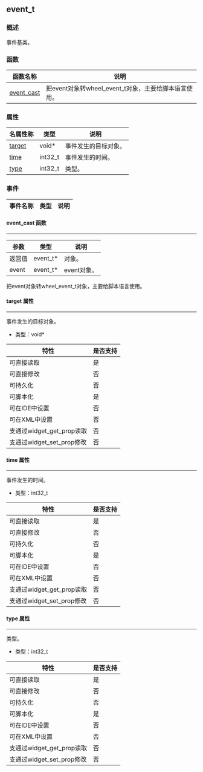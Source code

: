 ## event\_t
### 概述
 事件基类。

### 函数
<p id="event_t_methods">

| 函数名称 | 说明 | 
| -------- | ------------ | 
| <a href="#event_t_event_cast">event\_cast</a> |  把event对象转wheel_event_t对象，主要给脚本语言使用。 |
### 属性
<p id="event_t_properties">

| 名属性称 | 类型 | 说明 | 
| -------- | ----- | ------------ | 
| <a href="#event_t_target">target</a> | void* |  事件发生的目标对象。 |
| <a href="#event_t_time">time</a> | int32_t |  事件发生的时间。 |
| <a href="#event_t_type">type</a> | int32_t |  类型。 |
### 事件
<p id="event_t_events">

| 事件名称 | 类型  | 说明 | 
| -------- | ----- | ------- | 
#### event\_cast 函数
-----------------------

| 参数 | 类型 | 说明 |
| -------- | ----- | --------- |
| 返回值 | event\_t* | 对象。 |
| event | event\_t* | event对象。 |
<p id="event_t_event_cast"> 把event对象转wheel_event_t对象，主要给脚本语言使用。




#### target 属性
-----------------------
<p id="event_t_target"> 事件发生的目标对象。



* 类型：void*

| 特性 | 是否支持 |
| -------- | ----- |
| 可直接读取 | 是 |
| 可直接修改 | 否 |
| 可持久化   | 否 |
| 可脚本化   | 是 |
| 可在IDE中设置 | 否 |
| 可在XML中设置 | 否 |
| 支通过widget_get_prop读取 | 否 |
| 支通过widget_set_prop修改 | 否 |
#### time 属性
-----------------------
<p id="event_t_time"> 事件发生的时间。



* 类型：int32\_t

| 特性 | 是否支持 |
| -------- | ----- |
| 可直接读取 | 是 |
| 可直接修改 | 否 |
| 可持久化   | 否 |
| 可脚本化   | 是 |
| 可在IDE中设置 | 否 |
| 可在XML中设置 | 否 |
| 支通过widget_get_prop读取 | 否 |
| 支通过widget_set_prop修改 | 否 |
#### type 属性
-----------------------
<p id="event_t_type"> 类型。



* 类型：int32\_t

| 特性 | 是否支持 |
| -------- | ----- |
| 可直接读取 | 是 |
| 可直接修改 | 否 |
| 可持久化   | 否 |
| 可脚本化   | 是 |
| 可在IDE中设置 | 否 |
| 可在XML中设置 | 否 |
| 支通过widget_get_prop读取 | 否 |
| 支通过widget_set_prop修改 | 否 |
